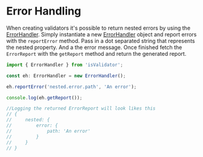 <h1>Error Handling</h1>

When creating validators it's possible to return nested errors by using the [ErrorHandler][errorhandler]. Simply instantiate a new [ErrorHandler] object and report errors with the `reportError` method. Pass in a dot separated string that represents the nested property. And a the error message. Once finished fetch the `ErrorReport` with the `getReport` method and return the generated report.

```typescript
import { ErrorHandler } from 'isValidator';

const eh: ErrorHandler = new ErrorHandler();

eh.reportError('nested.error.path', 'An error');

console.log(eh.getReport());

//Logging the returned ErrorReport will look likes this
// {
//     nested: {
//         error: {
//             path: 'An error'
//         }
//     }
// }

```


[errorhandler]:../api/errorhandler.md